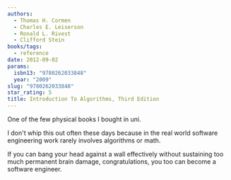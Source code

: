 ```yaml
---
authors:
  - Thomas H. Cormen
  - Charles E. Leiserson
  - Ronald L. Rivest
  - Clifford Stein
books/tags:
  - reference
date: 2012-09-02
params:
  isbn13: "9780262033848"
  year: "2009"
slug: "9780262033848"
star_rating: 5
title: Introduction To Algorithms, Third Edition
---
```


One of the few physical books I bought in uni.

I don't whip this out often these days because in the real world software engineering work rarely involves algorithms or math.

If you can bang your head against a wall effectively without sustaining too much permanent brain damage, congratulations, you too can become a software engineer.

<!--more-->
